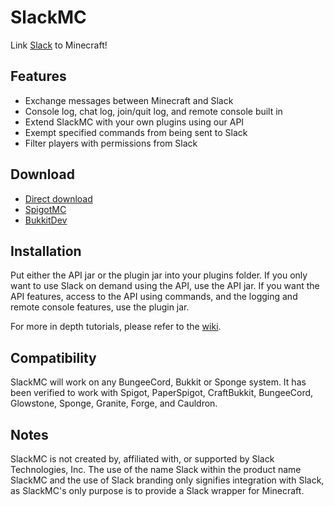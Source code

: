 # SlackMC
Link [Slack](https://slack.com) to Minecraft!  

## Features
* Exchange messages between Minecraft and Slack
* Console log, chat log, join/quit log, and remote console built in
* Extend SlackMC with your own plugins using our API
* Exempt specified commands from being sent to Slack
* Filter players with permissions from Slack

## Download

* [Direct download](https://github.com/CircuitSoftGroup/SlackMC/releases)
* [SpigotMC](https://www.spigotmc.org/resources/slack.2103/)
* [BukkitDev](https://dev.bukkit.org/projects/slack)

## Installation
Put either the API jar or the plugin jar into your plugins folder. If you only want to use Slack on demand using the API, use the API jar. If you want the API features, access to the API using commands, and the logging and remote console features, use the plugin jar.

For more in depth tutorials, please refer to the [wiki](https://github.com/CircuitSoftGroup/SlackMC/wiki).

## Compatibility
SlackMC will work on any BungeeCord, Bukkit or Sponge system.
It has been verified to work with Spigot, PaperSpigot, CraftBukkit, BungeeCord, Glowstone, Sponge, Granite, Forge, and Cauldron.

## Notes
SlackMC is not created by, affiliated with, or supported by Slack Technologies, Inc.
The use of the name Slack within the product name SlackMC and the use of Slack branding only signifies integration with Slack, as SlackMC's only purpose is to provide a Slack wrapper for Minecraft.
